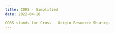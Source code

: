 ```yaml
---
title: CORS - Simplified
date: 2022-04-10

CORS stands for Cross - Origin Resource Sharing. 
---
```

